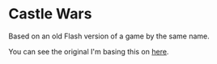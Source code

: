 # Castle Wars

Based on an old Flash version of a game by the same name.

You can see the original I'm basing this on [here](https://archive.org/details/castlewars_202102).
